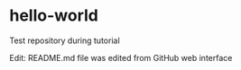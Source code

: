 # hello-world
Test repository during tutorial

Edit: README.md file was edited from GitHub web interface
